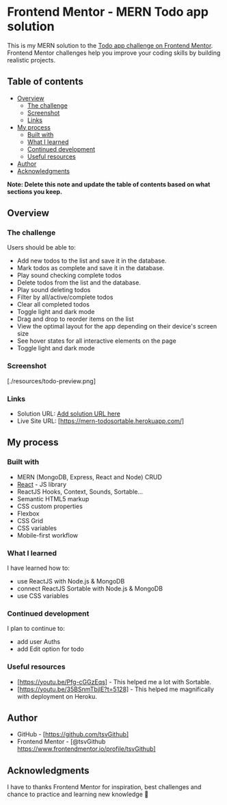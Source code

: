 # Frontend Mentor - MERN Todo app solution

This is my MERN solution to the [Todo app challenge on Frontend Mentor](https://www.frontendmentor.io/challenges/todo-app-Su1_KokOW). Frontend Mentor challenges help you improve your coding skills by building realistic projects.

## Table of contents

- [Overview](#overview)
  - [The challenge](#the-challenge)
  - [Screenshot](#screenshot)
  - [Links](#links)
- [My process](#my-process)
  - [Built with](#built-with)
  - [What I learned](#what-i-learned)
  - [Continued development](#continued-development)
  - [Useful resources](#useful-resources)
- [Author](#author)
- [Acknowledgments](#acknowledgments)

**Note: Delete this note and update the table of contents based on what sections you keep.**

## Overview

### The challenge

Users should be able to:

- Add new todos to the list and save it in the database.
- Mark todos as complete and save it in the database.
- Play sound checking complete todos
- Delete todos from the list and the database.
- Play sound deleting todos
- Filter by all/active/complete todos
- Clear all completed todos
- Toggle light and dark mode
- Drag and drop to reorder items on the list
- View the optimal layout for the app depending on their device's screen size
- See hover states for all interactive elements on the page
- Toggle light and dark mode

### Screenshot

[./resources/todo-preview.png]

### Links

- Solution URL: [Add solution URL here](https://your-solution-url.com)
- Live Site URL: [https://mern-todosortable.herokuapp.com/]

## My process

### Built with

- MERN (MongoDB, Express, React and Node) CRUD
- [React](https://reactjs.org/) - JS library
- ReactJS Hooks, Context, Sounds, Sortable...
- Semantic HTML5 markup
- CSS custom properties
- Flexbox
- CSS Grid
- CSS variables
- Mobile-first workflow

### What I learned

I have learned how to:

- use ReactJS with Node.js & MongoDB
- connect ReactJS Sortable with Node.js & MongoDB
- use CSS variables

### Continued development

I plan to continue to:

- add user Auths
- add Edit option for todo

### Useful resources

- [https://youtu.be/Pfg-cGGzEqs] - This helped me a lot with Sortable.
- [https://youtu.be/35BSnmTbjlE?t=5128] - This helped me magnifically with deployment on Heroku.

## Author

- GitHub - [https://github.com/tsvGithub]
- Frontend Mentor - [@tsvGithub https://www.frontendmentor.io/profile/tsvGithub]

## Acknowledgments

I have to thanks Frontend Mentor for inspiration, best challenges and chance to practice and learning new knowledge 🌹
